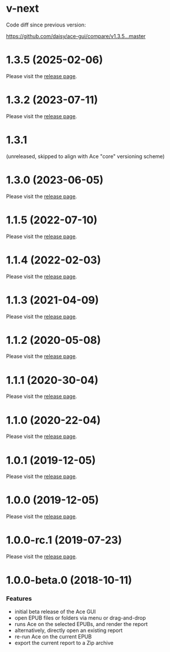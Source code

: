 <a name="v-next"></a>
# v-next

Code diff since previous version:

https://github.com/daisy/ace-gui/compare/v1.3.5...master

<a name="1.3.5"></a>
# 1.3.5 (2025-02-06)

Please visit the [release page](https://github.com/daisy/ace-gui/releases/tag/v1.3.5).

<a name="1.3.2"></a>
# 1.3.2 (2023-07-11)

Please visit the [release page](https://github.com/daisy/ace-gui/releases/tag/v1.3.2).

<a name="1.3.1"></a>
# 1.3.1

(unreleased, skipped to align with Ace "core" versioning scheme)

<a name="1.3.0"></a>
# 1.3.0 (2023-06-05)

Please visit the [release page](https://github.com/daisy/ace-gui/releases/tag/v1.3.0).

<a name="1.1.5"></a>
# 1.1.5 (2022-07-10)

Please visit the [release page](https://github.com/daisy/ace-gui/releases/tag/v1.1.5).

<a name="1.1.4"></a>
# 1.1.4 (2022-02-03)

Please visit the [release page](https://github.com/daisy/ace-gui/releases/tag/v1.1.4).

<a name="1.1.3"></a>
# 1.1.3 (2021-04-09)

Please visit the [release page](https://github.com/daisy/ace-gui/releases/tag/v1.1.3).

<a name="1.1.2"></a>
# 1.1.2 (2020-05-08)

Please visit the [release page](https://github.com/daisy/ace-gui/releases/tag/v1.1.2).

<a name="1.1.1"></a>
# 1.1.1 (2020-30-04)

Please visit the [release page](https://github.com/daisy/ace-gui/releases/tag/v1.1.1).

<a name="1.1.0"></a>
# 1.1.0 (2020-22-04)

Please visit the [release page](https://github.com/daisy/ace-gui/releases/tag/v1.1.0).

<a name="1.0.1"></a>
# 1.0.1 (2019-12-05)

Please visit the [release page](https://github.com/daisy/ace-gui/releases/tag/v1.0.1).

<a name="1.0.0"></a>
# 1.0.0 (2019-12-05)

Please visit the [release page](https://github.com/daisy/ace-gui/releases/tag/v1.0.0).

<a name="1.0.0-rc.1"></a>
# 1.0.0-rc.1 (2019-07-23)

Please visit the [release page](https://github.com/daisy/ace-gui/releases/tag/v1.0.0-rc.1).

<a name="1.0.0-beta.0"></a>
# 1.0.0-beta.0 (2018-10-11)

### Features

* initial beta release of the Ace GUI
* open EPUB files or folders via menu or drag-and-drop
* runs Ace on the selected EPUBs, and render the report
* alternatively, directly open an existing report
* re-run Ace on the current EPUB
* export the current report to a Zip archive
